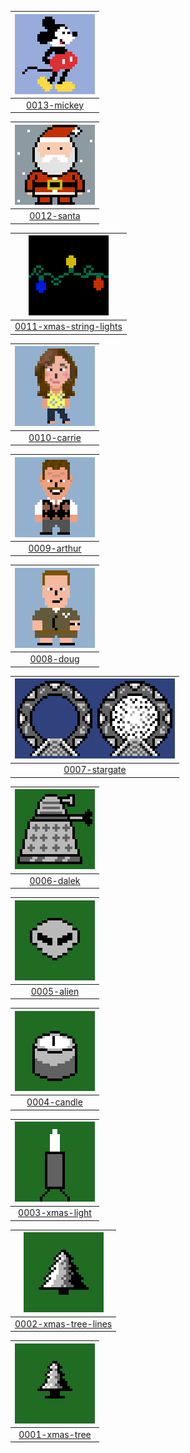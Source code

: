 <p align="center">

| [![0013-mickey](img/0013-mickey.png)](https://github.com/letmaik/pixelart/blob/master/sprites/0013-mickey.aseprite) |
|:--:|
| [0013-mickey](https://github.com/letmaik/pixelart/blob/master/sprites/0013-mickey.aseprite) |

| [![0012-santa](img/0012-santa.png)](https://github.com/letmaik/pixelart/blob/master/sprites/0012-santa.aseprite) |
|:--:|
| [0012-santa](https://github.com/letmaik/pixelart/blob/master/sprites/0012-santa.aseprite) |

| [![0011-xmas-string-lights](img/0011-xmas-string-lights.png)](https://github.com/letmaik/pixelart/blob/master/sprites/0011-xmas-string-lights.aseprite) |
|:--:|
| [0011-xmas-string-lights](https://github.com/letmaik/pixelart/blob/master/sprites/0011-xmas-string-lights.aseprite) |

| [![0010-carrie](img/0010-carrie.png)](https://github.com/letmaik/pixelart/blob/master/sprites/0010-carrie.aseprite) |
|:--:|
| [0010-carrie](https://github.com/letmaik/pixelart/blob/master/sprites/0010-carrie.aseprite) |

| [![0009-arthur](img/0009-arthur.png)](https://github.com/letmaik/pixelart/blob/master/sprites/0009-arthur.aseprite) |
|:--:|
| [0009-arthur](https://github.com/letmaik/pixelart/blob/master/sprites/0009-arthur.aseprite) |

| [![0008-doug](img/0008-doug.png)](https://github.com/letmaik/pixelart/blob/master/sprites/0008-doug.aseprite) |
|:--:|
| [0008-doug](https://github.com/letmaik/pixelart/blob/master/sprites/0008-doug.aseprite) |

| [![0007-stargate](img/0007-stargate.png)](https://github.com/letmaik/pixelart/blob/master/sprites/0007-stargate.aseprite) |
|:--:|
| [0007-stargate](https://github.com/letmaik/pixelart/blob/master/sprites/0007-stargate.aseprite) |

| [![0006-dalek](img/0006-dalek.png)](https://github.com/letmaik/pixelart/blob/master/sprites/0006-dalek.aseprite) |
|:--:|
| [0006-dalek](https://github.com/letmaik/pixelart/blob/master/sprites/0006-dalek.aseprite) |

| [![0005-alien](img/0005-alien.png)](https://github.com/letmaik/pixelart/blob/master/sprites/0005-alien.aseprite) |
|:--:|
| [0005-alien](https://github.com/letmaik/pixelart/blob/master/sprites/0005-alien.aseprite) |

| [![0004-candle](img/0004-candle.png)](https://github.com/letmaik/pixelart/blob/master/sprites/0004-candle.aseprite) |
|:--:|
| [0004-candle](https://github.com/letmaik/pixelart/blob/master/sprites/0004-candle.aseprite) |

| [![0003-xmas-light](img/0003-xmas-light.png)](https://github.com/letmaik/pixelart/blob/master/sprites/0003-xmas-light.aseprite) |
|:--:|
| [0003-xmas-light](https://github.com/letmaik/pixelart/blob/master/sprites/0003-xmas-light.aseprite) |

| [![0002-xmas-tree-lines](img/0002-xmas-tree-lines.png)](https://github.com/letmaik/pixelart/blob/master/sprites/0002-xmas-tree-lines.aseprite) |
|:--:|
| [0002-xmas-tree-lines](https://github.com/letmaik/pixelart/blob/master/sprites/0002-xmas-tree-lines.aseprite) |

| [![0001-xmas-tree](img/0001-xmas-tree.png)](https://github.com/letmaik/pixelart/blob/master/sprites/0001-xmas-tree.aseprite) |
|:--:|
| [0001-xmas-tree](https://github.com/letmaik/pixelart/blob/master/sprites/0001-xmas-tree.aseprite) |

</p>